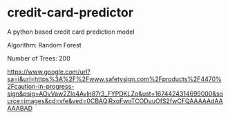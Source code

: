 # credit-card-predictor
A python based credit card prediction model

Algorithm: Random Forest

Number of Trees: 200

https://www.google.com/url?sa=i&url=https%3A%2F%2Fwww.safetysign.com%2Fproducts%2F4470%2Fcaution-in-progress-sign&psig=AOvVaw2Zlo4Avln87r3_FYPDKLZo&ust=1674424314699000&source=images&cd=vfe&ved=0CBAQjRxqFwoTCODuuOfS2fwCFQAAAAAdAAAAABAD
